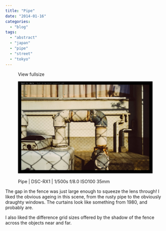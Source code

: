 ```yaml
---
title: "Pipe"
date: "2014-01-16"
categories: 
  - "blog"
tags: 
  - "abstract"
  - "japan"
  - "pipe"
  - "street"
  - "tokyo"
---
```


<figure>

View fullsize

![Pipe | DSC-RX1 |&nbsp;1/500s f/8.0 ISO100 35mm](/assets/images/69a2e-20140112-_dsc2161.jpg)

<figcaption>



Pipe | DSC-RX1 | 1/500s f/8.0 ISO100 35mm





</figcaption>



</figure>

The gap in the fence was just large enough to squeeze the lens through! I liked the obvious ageing in this scene, from the rusty pipe to the obviously draughty windows. The curtains look like something from 1980, and probably are.

I also liked the difference grid sizes offered by the shadow of the fence across the objects near and far.
